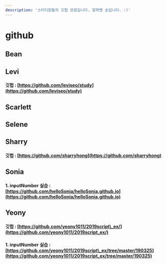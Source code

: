 ```yaml
---
description: '스터디원들의 깃헙 모음입니다. 알파벳 순입니다. :)'
---
```


# github

## Bean 

## Levi  

#### 깃헙 : [https://github.com/leviseo/study](https://github.com/leviseo/study) 

## Scarlett 

## Selene 

## Sharry 

#### 깃헙 : [https://github.com/sharryhong](https://github.com/sharryhong)  

## Sonia 

#### 1. inputNumber 실습 : [https://github.com/helloSonia/helloSonia.github.io](https://github.com/helloSonia/helloSonia.github.io) 

## Yeony  

#### 깃헙 : [https://github.com/yeony1011/2019script\_ex/](https://github.com/yeony1011/2019script_ex/) 

#### 1. inputNumber 실습 : [https://github.com/yeony1011/2019script\_ex/tree/master/190325](https://github.com/yeony1011/2019script_ex/tree/master/190325) 

